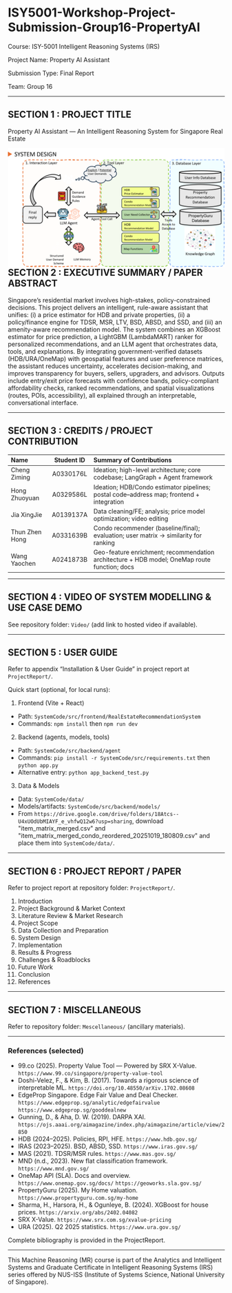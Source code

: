 # ISY5001-Workshop-Project-Submission-Group16-PropertyAI

Course: ISY-5001 Intelligent Reasoning Systems (IRS)

Project Name: Property AI Assistant

Submission Type: Final Report

Team: Group 16

---

## SECTION 1 : PROJECT TITLE

Property AI Assistant — An Intelligent Reasoning System for Singapore Real Estate

<img src="Mescellaneous/final-system-design.png" alt="Property AI Assistant Preview" style="float: left; margin-right: 0px;" />

---

## SECTION 2 : EXECUTIVE SUMMARY / PAPER ABSTRACT

Singapore’s residential market involves high-stakes, policy-constrained decisions. This project delivers an intelligent, rule-aware assistant that unifies: (i) a price estimator for HDB and private properties, (ii) a policy/finance engine for TDSR, MSR, LTV, BSD, ABSD, and SSD, and (iii) an amenity-aware recommendation model. The system combines an XGBoost estimator for price prediction, a LightGBM (LambdaMART) ranker for personalized recommendations, and an LLM agent that orchestrates data, tools, and explanations. By integrating government-verified datasets (HDB/URA/OneMap) with geospatial features and user preference matrices, the assistant reduces uncertainty, accelerates decision-making, and improves transparency for buyers, sellers, upgraders, and advisors. Outputs include entry/exit price forecasts with confidence bands, policy-compliant affordability checks, ranked recommendations, and spatial visualizations (routes, POIs, accessibility), all explained through an interpretable, conversational interface.

---

## SECTION 3 : CREDITS / PROJECT CONTRIBUTION

| Name | Student ID | Summary of Contributions |
| :-- | :--: | :-- |
| Cheng Ziming | A0330176L | Ideation; high-level architecture; core codebase; LangGraph + Agent framework |
| Hong Zhuoyuan | A0329586L | Ideation; HDB/Condo estimator pipelines; postal code–address map; frontend + integration |
| Jia XingJie | A0139137A | Data cleaning/FE; analysis; price model optimization; video editing |
| Thun Zhen Hong | A0331639B | Condo recommender (baseline/final); evaluation; user matrix → similarity for ranking |
| Wang Yaochen | A0241873B | Geo-feature enrichment; recommendation architecture + HDB model; OneMap route function; docs |

---

## SECTION 4 : VIDEO OF SYSTEM MODELLING & USE CASE DEMO

See repository folder: `Video/` (add link to hosted video if available).

---

## SECTION 5 : USER GUIDE

Refer to appendix “Installation & User Guide” in project report at `ProjectReport/`.

Quick start (optional, for local runs):

1) Frontend (Vite + React)

- Path: `SystemCode/src/frontend/RealEstateRecommendationSystem`
- Commands: `npm install` then `npm run dev`

2) Backend (agents, models, tools)

- Path: `SystemCode/src/backend/agent`
- Commands: `pip install -r SystemCode/src/requirements.txt` then `python app.py`
- Alternative entry: `python app_backend_test.py`

3) Data & Models

- Data: `SystemCode/data/`
- Models/artifacts: `SystemCode/src/backend/models/`
- From `https://drive.google.com/drive/folders/18Atcs--U4xUOdUbMIAYF_e_vhfwQ12w6?usp=sharing`, download "item_matrix_merged.csv" and "item_matrix_merged_condo_reordered_20251019_180809.csv" and place them into `SystemCode/data/`.

---

## SECTION 6 : PROJECT REPORT / PAPER

Refer to project report at repository folder: `ProjectReport/`.

1. Introduction  
2. Project Background & Market Context  
3. Literature Review & Market Research  
4. Project Scope  
5. Data Collection and Preparation  
6. System Design  
7. Implementation  
8. Results & Progress  
9. Challenges & Roadblocks  
10. Future Work  
11. Conclusion  
12. References

---

## SECTION 7 : MISCELLANEOUS

Refer to repository folder: `Mescellaneous/` (ancillary materials).

---

### References (selected)

- 99.co (2025). Property Value Tool — Powered by SRX X-Value. `https://www.99.co/singapore/property-value-tool`
- Doshi-Velez, F., & Kim, B. (2017). Towards a rigorous science of interpretable ML. `https://doi.org/10.48550/arXiv.1702.08608`
- EdgeProp Singapore. Edge Fair Value and Deal Checker. `https://www.edgeprop.sg/analytic/edgefairvalue` `https://www.edgeprop.sg/gooddealnew`
- Gunning, D., & Aha, D. W. (2019). DARPA XAI. `https://ojs.aaai.org/aimagazine/index.php/aimagazine/article/view/2850`
- HDB (2024–2025). Policies, RPI, HFE. `https://www.hdb.gov.sg/`
- IRAS (2023–2025). BSD, ABSD, SSD. `https://www.iras.gov.sg/`
- MAS (2021). TDSR/MSR rules. `https://www.mas.gov.sg/`
- MND (n.d., 2023). New flat classification framework. `https://www.mnd.gov.sg/`
- OneMap API (SLA). Docs and overview. `https://www.onemap.gov.sg/docs/` `https://geoworks.sla.gov.sg/`
- PropertyGuru (2025). My Home valuation. `https://www.propertyguru.com.sg/my-home`
- Sharma, H., Harsora, H., & Ogunleye, B. (2024). XGBoost for house prices. `https://arxiv.org/abs/2402.04082`
- SRX X-Value. `https://www.srx.com.sg/xvalue-pricing`
- URA (2025). Q2 2025 statistics. `https://www.ura.gov.sg/`

Complete bibliography is provided in the ProjectReport.

---

This Machine Reasoning (MR) course is part of the Analytics and Intelligent Systems and Graduate Certificate in Intelligent Reasoning Systems (IRS) series offered by NUS-ISS (Institute of Systems Science, National University of Singapore).
